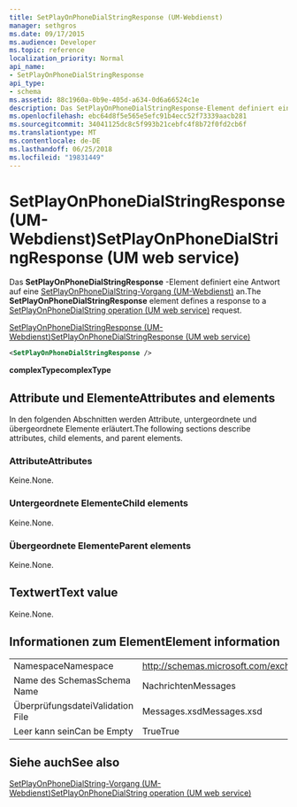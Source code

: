 ```yaml
---
title: SetPlayOnPhoneDialStringResponse (UM-Webdienst)
manager: sethgros
ms.date: 09/17/2015
ms.audience: Developer
ms.topic: reference
localization_priority: Normal
api_name:
- SetPlayOnPhoneDialStringResponse
api_type:
- schema
ms.assetid: 88c1960a-0b9e-405d-a634-0d6a66524c1e
description: Das SetPlayOnPhoneDialStringResponse-Element definiert eine Antwort auf eine SetPlayOnPhoneDialString-Vorgang (UM-Webdienst) an.
ms.openlocfilehash: ebc64d8f5e565e5efc91b4ecc52f73339aacb281
ms.sourcegitcommit: 34041125dc8c5f993b21cebfc4f8b72f0fd2cb6f
ms.translationtype: MT
ms.contentlocale: de-DE
ms.lasthandoff: 06/25/2018
ms.locfileid: "19831449"
---
```

# <a name="setplayonphonedialstringresponse-um-web-service"></a><span data-ttu-id="8ac30-103">SetPlayOnPhoneDialStringResponse (UM-Webdienst)</span><span class="sxs-lookup"><span data-stu-id="8ac30-103">SetPlayOnPhoneDialStringResponse (UM web service)</span></span>

<span data-ttu-id="8ac30-104">Das **SetPlayOnPhoneDialStringResponse** -Element definiert eine Antwort auf eine [SetPlayOnPhoneDialString-Vorgang (UM-Webdienst)](setplayonphonedialstring-operation-um-web-service.md) an.</span><span class="sxs-lookup"><span data-stu-id="8ac30-104">The **SetPlayOnPhoneDialStringResponse** element defines a response to a [SetPlayOnPhoneDialString operation (UM web service)](setplayonphonedialstring-operation-um-web-service.md) request.</span></span> 
  
[<span data-ttu-id="8ac30-105">SetPlayOnPhoneDialStringResponse (UM-Webdienst)</span><span class="sxs-lookup"><span data-stu-id="8ac30-105">SetPlayOnPhoneDialStringResponse (UM web service)</span></span>](setplayonphonedialstringresponse-um-web-service.md)
  
```xml
<SetPlayOnPhoneDialStringResponse />
```

 <span data-ttu-id="8ac30-106">**complexType**</span><span class="sxs-lookup"><span data-stu-id="8ac30-106">**complexType**</span></span>
## <a name="attributes-and-elements"></a><span data-ttu-id="8ac30-107">Attribute und Elemente</span><span class="sxs-lookup"><span data-stu-id="8ac30-107">Attributes and elements</span></span>

<span data-ttu-id="8ac30-108">In den folgenden Abschnitten werden Attribute, untergeordnete und übergeordnete Elemente erläutert.</span><span class="sxs-lookup"><span data-stu-id="8ac30-108">The following sections describe attributes, child elements, and parent elements.</span></span>
  
### <a name="attributes"></a><span data-ttu-id="8ac30-109">Attribute</span><span class="sxs-lookup"><span data-stu-id="8ac30-109">Attributes</span></span>

<span data-ttu-id="8ac30-110">Keine.</span><span class="sxs-lookup"><span data-stu-id="8ac30-110">None.</span></span>
  
### <a name="child-elements"></a><span data-ttu-id="8ac30-111">Untergeordnete Elemente</span><span class="sxs-lookup"><span data-stu-id="8ac30-111">Child elements</span></span>

<span data-ttu-id="8ac30-112">Keine.</span><span class="sxs-lookup"><span data-stu-id="8ac30-112">None.</span></span>
  
### <a name="parent-elements"></a><span data-ttu-id="8ac30-113">Übergeordnete Elemente</span><span class="sxs-lookup"><span data-stu-id="8ac30-113">Parent elements</span></span>

<span data-ttu-id="8ac30-114">Keine.</span><span class="sxs-lookup"><span data-stu-id="8ac30-114">None.</span></span>
  
## <a name="text-value"></a><span data-ttu-id="8ac30-115">Textwert</span><span class="sxs-lookup"><span data-stu-id="8ac30-115">Text value</span></span>

<span data-ttu-id="8ac30-116">Keine.</span><span class="sxs-lookup"><span data-stu-id="8ac30-116">None.</span></span>
  
## <a name="element-information"></a><span data-ttu-id="8ac30-117">Informationen zum Element</span><span class="sxs-lookup"><span data-stu-id="8ac30-117">Element information</span></span>

|||
|:-----|:-----|
|<span data-ttu-id="8ac30-118">Namespace</span><span class="sxs-lookup"><span data-stu-id="8ac30-118">Namespace</span></span>  <br/> |http://schemas.microsoft.com/exchange/services/2006/messages  <br/> |
|<span data-ttu-id="8ac30-119">Name des Schemas</span><span class="sxs-lookup"><span data-stu-id="8ac30-119">Schema Name</span></span>  <br/> |<span data-ttu-id="8ac30-120">Nachrichten</span><span class="sxs-lookup"><span data-stu-id="8ac30-120">Messages</span></span>  <br/> |
|<span data-ttu-id="8ac30-121">Überprüfungsdatei</span><span class="sxs-lookup"><span data-stu-id="8ac30-121">Validation File</span></span>  <br/> |<span data-ttu-id="8ac30-122">Messages.xsd</span><span class="sxs-lookup"><span data-stu-id="8ac30-122">Messages.xsd</span></span>  <br/> |
|<span data-ttu-id="8ac30-123">Leer kann sein</span><span class="sxs-lookup"><span data-stu-id="8ac30-123">Can be Empty</span></span>  <br/> |<span data-ttu-id="8ac30-124">True</span><span class="sxs-lookup"><span data-stu-id="8ac30-124">True</span></span>  <br/> |
   
## <a name="see-also"></a><span data-ttu-id="8ac30-125">Siehe auch</span><span class="sxs-lookup"><span data-stu-id="8ac30-125">See also</span></span>



[<span data-ttu-id="8ac30-126">SetPlayOnPhoneDialString-Vorgang (UM-Webdienst)</span><span class="sxs-lookup"><span data-stu-id="8ac30-126">SetPlayOnPhoneDialString operation (UM web service)</span></span>](setplayonphonedialstring-operation-um-web-service.md)

